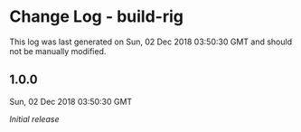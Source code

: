# Change Log - build-rig

This log was last generated on Sun, 02 Dec 2018 03:50:30 GMT and should not be manually modified.

## 1.0.0
Sun, 02 Dec 2018 03:50:30 GMT

*Initial release*

